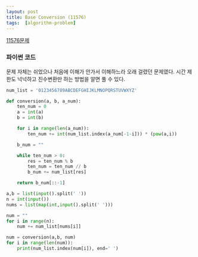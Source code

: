 ```yaml
---
layout: post
title: Base Conversion (11576)
tags:  [algorithm-problem]
---
```


[11576문제](https://www.acmicpc.net/problem/11576)

### 파이썬 코드
문제 자체는 쉬었으나 처음에 이해가 안가서 이해하느라 오래 걸렸던 문제였다. 시간 제한도 넉넉하고 진수변환만 하는 방법을 알면 풀 수 있다.


~~~python
num_list = '0123456789ABCDEFGHIJKLMNOPQRSTUVWXYZ'

def conversion(a, b, a_num):
    ten_num = 0
    a = int(a)
    b = int(b)

    for i in range(len(a_num)):
        ten_num += int(num_list.index(a_num[-1-i])) * (pow(a,i))

    b_num = ""

    while ten_num > 0:
        res = ten_num % b
        ten_num = ten_num // b
        b_num += num_list[res]

    return b_num[::-1]

a,b = list(input().split(' '))
n = int(input())
nums = list(map(int,input().split(' ')))

num = ""
for i in range(n):
    num += num_list[nums[i]]

num = conversion(a,b, num)
for i in range(len(num)):
    print(num_list.index(num[i]), end=' ')
~~~
